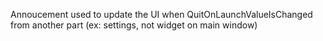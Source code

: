 Annoucement used to update the UI when QuitOnLaunchValueIsChanged from another part (ex: settings, not widget on main window)